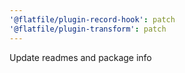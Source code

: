 ```yaml
---
'@flatfile/plugin-record-hook': patch
'@flatfile/plugin-transform': patch
---
```


Update readmes and package info
